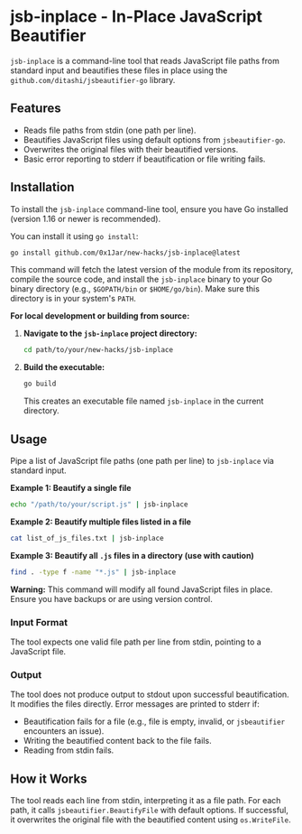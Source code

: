 # jsb-inplace - In-Place JavaScript Beautifier

`jsb-inplace` is a command-line tool that reads JavaScript file paths from standard input and beautifies these files in place using the `github.com/ditashi/jsbeautifier-go` library.

## Features

*   Reads file paths from stdin (one path per line).
*   Beautifies JavaScript files using default options from `jsbeautifier-go`.
*   Overwrites the original files with their beautified versions.
*   Basic error reporting to stderr if beautification or file writing fails.

## Installation

To install the `jsb-inplace` command-line tool, ensure you have Go installed (version 1.16 or newer is recommended).

You can install it using `go install`:
```bash
go install github.com/0x1Jar/new-hacks/jsb-inplace@latest
```
This command will fetch the latest version of the module from its repository, compile the source code, and install the `jsb-inplace` binary to your Go binary directory (e.g., `$GOPATH/bin` or `$HOME/go/bin`). Make sure this directory is in your system's `PATH`.

**For local development or building from source:**

1.  **Navigate to the `jsb-inplace` project directory:**
    ```bash
    cd path/to/your/new-hacks/jsb-inplace
    ```
2.  **Build the executable:**
    ```bash
    go build
    ```
    This creates an executable file named `jsb-inplace` in the current directory.

## Usage

Pipe a list of JavaScript file paths (one path per line) to `jsb-inplace` via standard input.

**Example 1: Beautify a single file**
```bash
echo "/path/to/your/script.js" | jsb-inplace
```

**Example 2: Beautify multiple files listed in a file**
```bash
cat list_of_js_files.txt | jsb-inplace
```

**Example 3: Beautify all `.js` files in a directory (use with caution)**
```bash
find . -type f -name "*.js" | jsb-inplace
```
**Warning:** This command will modify all found JavaScript files in place. Ensure you have backups or are using version control.

### Input Format
The tool expects one valid file path per line from stdin, pointing to a JavaScript file.

### Output
The tool does not produce output to stdout upon successful beautification. It modifies the files directly.
Error messages are printed to stderr if:
*   Beautification fails for a file (e.g., file is empty, invalid, or `jsbeautifier` encounters an issue).
*   Writing the beautified content back to the file fails.
*   Reading from stdin fails.

## How it Works
The tool reads each line from stdin, interpreting it as a file path. For each path, it calls `jsbeautifier.BeautifyFile` with default options. If successful, it overwrites the original file with the beautified content using `os.WriteFile`.
